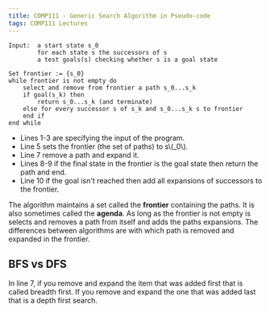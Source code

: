```yaml
---
title: COMP111 - Generic Search Algorithm in Pseudo-code
tags: COMP111 Lectures
---
```


```
Input: 	a start state s_0
		for each state s the successors of s
		a test goals(s) checking whether s is a goal state
		
Set frontier := {s_0}
while frontier is not empty do
	select and remove from frontier a path s_0...s_k
	if goal(s_k) then
		return s_0...s_k (and terminate)
	else for every successor s of s_k and s_0...s_k s to frontier
	end if
end while
```

* Lines 1-3 are specifying the input of the program.
* Line 5 sets the frontier (the set of paths) to s\\(_0\\).
* Line 7 remove a path and expand it.
* Lines 8-9 if the final state in the frontier is the goal state then return the path and end.
* Line 10 if the goal isn't reached then add all expansions of successors to the frontier.

The algorithm maintains a set called the **frontier** containing the paths. It is also sometimes called the **agenda**. As long as the frontier is not empty is selects and removes a path from itself and adds the paths expansions. The differences between algorithms are with which path is removed and expanded in the frontier.

## BFS vs DFS

In line 7, if you remove and expand the item that was added first that is called breadth first. If you remove and expand the one that was added last that is a depth first search.
